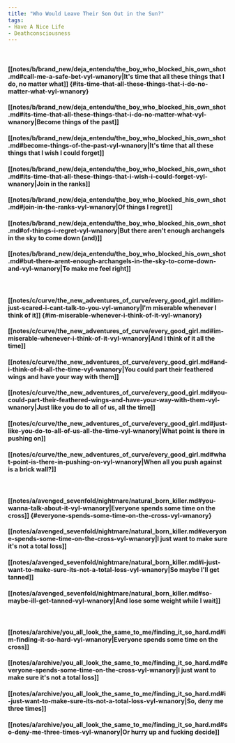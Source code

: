 ```yaml
---
title: "Who Would Leave Their Son Out in the Sun?"
tags:
- Have A Nice Life
- Deathconsciousness
---
```

&nbsp;
#### [[notes/b/brand_new/deja_entendu/the_boy_who_blocked_his_own_shot.md#call-me-a-safe-bet-vyl-wnanory|It's time that all these things that I do, no matter what]] {#its-time-that-all-these-things-that-i-do-no-matter-what-vyl-wnanory}
#### [[notes/b/brand_new/deja_entendu/the_boy_who_blocked_his_own_shot.md#its-time-that-all-these-things-that-i-do-no-matter-what-vyl-wnanory|Become things of the past]]
#### [[notes/b/brand_new/deja_entendu/the_boy_who_blocked_his_own_shot.md#become-things-of-the-past-vyl-wnanory|It's time that all these things that I wish I could forget]]
#### [[notes/b/brand_new/deja_entendu/the_boy_who_blocked_his_own_shot.md#its-time-that-all-these-things-that-i-wish-i-could-forget-vyl-wnanory|Join in the ranks]]
#### [[notes/b/brand_new/deja_entendu/the_boy_who_blocked_his_own_shot.md#join-in-the-ranks-vyl-wnanory|Of things I regret]]
#### [[notes/b/brand_new/deja_entendu/the_boy_who_blocked_his_own_shot.md#of-things-i-regret-vyl-wnanory|But there aren't enough archangels in the sky to come down (and)]]
#### [[notes/b/brand_new/deja_entendu/the_boy_who_blocked_his_own_shot.md#but-there-arent-enough-archangels-in-the-sky-to-come-down-and-vyl-wnanory|To make me feel right]]
&nbsp;
#### [[notes/c/curve/the_new_adventures_of_curve/every_good_girl.md#im-just-scared-i-cant-talk-to-you-vyl-wnanory|I'm miserable whenever I think of it]] {#im-miserable-whenever-i-think-of-it-vyl-wnanory}
#### [[notes/c/curve/the_new_adventures_of_curve/every_good_girl.md#im-miserable-whenever-i-think-of-it-vyl-wnanory|And I think of it all the time]]
#### [[notes/c/curve/the_new_adventures_of_curve/every_good_girl.md#and-i-think-of-it-all-the-time-vyl-wnanory|You could part their feathered wings and have your way with them]]
#### [[notes/c/curve/the_new_adventures_of_curve/every_good_girl.md#you-could-part-their-feathered-wings-and-have-your-way-with-them-vyl-wnanory|Just like you do to all of us, all the time]]
#### [[notes/c/curve/the_new_adventures_of_curve/every_good_girl.md#just-like-you-do-to-all-of-us-all-the-time-vyl-wnanory|What point is there in pushing on]]
#### [[notes/c/curve/the_new_adventures_of_curve/every_good_girl.md#what-point-is-there-in-pushing-on-vyl-wnanory|When all you push against is a brick wall?]]
&nbsp;
#### [[notes/a/avenged_sevenfold/nightmare/natural_born_killer.md#you-wanna-talk-about-it-vyl-wnanory|Everyone spends some time on the cross]] {#everyone-spends-some-time-on-the-cross-vyl-wnanory}
#### [[notes/a/avenged_sevenfold/nightmare/natural_born_killer.md#everyone-spends-some-time-on-the-cross-vyl-wnanory|I just want to make sure it's not a total loss]]
#### [[notes/a/avenged_sevenfold/nightmare/natural_born_killer.md#i-just-want-to-make-sure-its-not-a-total-loss-vyl-wnanory|So maybe I'll get tanned]]
#### [[notes/a/avenged_sevenfold/nightmare/natural_born_killer.md#so-maybe-ill-get-tanned-vyl-wnanory|And lose some weight while I wait]]
&nbsp;
#### [[notes/a/archive/you_all_look_the_same_to_me/finding_it_so_hard.md#im-finding-it-so-hard-vyl-wnanory|Everyone spends some time on the cross]]
#### [[notes/a/archive/you_all_look_the_same_to_me/finding_it_so_hard.md#everyone-spends-some-time-on-the-cross-vyl-wnanory|I just want to make sure it's not a total loss]]
#### [[notes/a/archive/you_all_look_the_same_to_me/finding_it_so_hard.md#i-just-want-to-make-sure-its-not-a-total-loss-vyl-wnanory|So, deny me three times]]
#### [[notes/a/archive/you_all_look_the_same_to_me/finding_it_so_hard.md#so-deny-me-three-times-vyl-wnanory|Or hurry up and fucking decide]]
